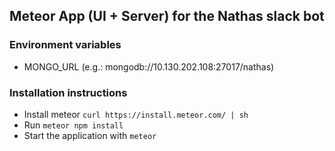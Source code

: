 ## Meteor App (UI + Server) for the Nathas slack bot

### Environment variables
* MONGO_URL (e.g.: mongodb://10.130.202.108:27017/nathas)

### Installation instructions
* Install meteor `curl https://install.meteor.com/ | sh`
* Run `meteor npm install`
* Start the application with `meteor`
